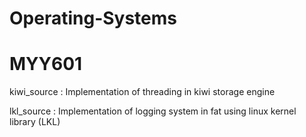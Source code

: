 # Operating-Systems
# MYY601
kiwi_source : Implementation of threading in kiwi storage engine

lkl_source : Implementation of logging system in fat using linux kernel library (LKL)

